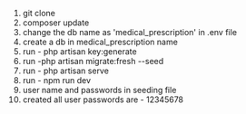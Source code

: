 1. git clone <url>
2. composer update
3. change the db name as 'medical_prescription' in .env file
4. create a db in medical_prescription name
5. run - php artisan key:generate
6. run -php artisan migrate:fresh --seed
7. run - php artisan serve
8. run - npm run dev
9. user name and passwords in seeding file
10. created all user passwords are - 12345678

